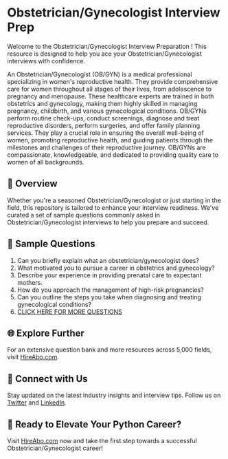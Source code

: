 # Obstetrician/Gynecologist Interview Prep

Welcome to the Obstetrician/Gynecologist Interview Preparation ! This resource is designed to help you ace your Obstetrician/Gynecologist interviews with confidence.

An Obstetrician/Gynecologist (OB/GYN) is a medical professional specializing in women's reproductive health. They provide comprehensive care for women throughout all stages of their lives, from adolescence to pregnancy and menopause. These healthcare experts are trained in both obstetrics and gynecology, making them highly skilled in managing pregnancy, childbirth, and various gynecological conditions. OB/GYNs perform routine check-ups, conduct screenings, diagnose and treat reproductive disorders, perform surgeries, and offer family planning services. They play a crucial role in ensuring the overall well-being of women, promoting reproductive health, and guiding patients through the milestones and challenges of their reproductive journey. OB/GYNs are compassionate, knowledgeable, and dedicated to providing quality care to women of all backgrounds.

## 🚀 Overview

Whether you're a seasoned Obstetrician/Gynecologist or just starting in the field, this repository is tailored to enhance your interview readiness. We've curated a set of sample questions commonly asked in Obstetrician/Gynecologist interviews to help you prepare and succeed.

## 📝 Sample Questions

1. Can you briefly explain what an obstetrician/gynecologist does?
2. What motivated you to pursue a career in obstetrics and gynecology?
3. Describe your experience in providing prenatal care to expectant mothers.
4. How do you approach the management of high-risk pregnancies?
5. Can you outline the steps you take when diagnosing and treating gynecological conditions?
6. [CLICK HERE FOR MORE QUESTIONS](https://hireabo.com/job/2_1_21/ObstetricianGynecologist)

## 🌐 Explore Further

For an extensive question bank and more resources across 5,000 fields, visit [HireAbo.com](https://www.hireabo.com).

## 📱 Connect with Us

Stay updated on the latest industry insights and interview tips. Follow us on [Twitter](https://twitter.com/hireabo) and [LinkedIn](https://www.linkedin.com/in/hire-abo-3609972a8/).

## 🚀 Ready to Elevate Your Python Career?

Visit [HireAbo.com](https://www.hireabo.com) now and take the first step towards a successful Obstetrician/Gynecologist career!